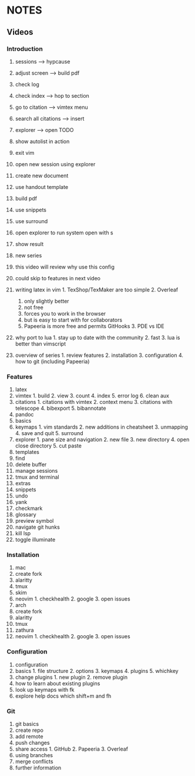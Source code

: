 # NOTES

## Videos

### Introduction

1. sessions --> hypcause
  1. adjust screen --> build pdf
  2. check log
  3. check index --> hop to section
  4. go to citation --> vimtex menu
  5. search all citations --> insert
  6. explorer --> open TODO
  7. show autolist in action
  8. exit vim
  9. open new session using explorer
  10. create new document
  11. use handout template
  12. build pdf
  13. use snippets
  14. use surround
  15. open explorer to run system open with s
  16. show result

1. new series
  1. this video will review why use this config
  2. could skip to features in next video
  3. writing latex in vim
    1. TexShop/TexMaker are too simple
    2. Overleaf
      1. only slightly better
      2. not free
      3. forces you to work in the browser
      4. but is easy to start with for collaborators
      5. Papeeria is more free and permits GitHooks
    3. PDE vs IDE
  4. why port to lua
    1. stay up to date with the community
    2. fast
    3. lua is better than vimscript
  5. overview of series
    1. review features
    2. installation
    3. configuration
    4. how to git (including Papeeria)

### Features

1. latex
  1. vimtex
    1. build
    2. view
    3. count
    4. index
    5. error log
    6. clean aux
  2. citations
    1. citations with vimtex
    2. context menu
    3. citations with telescope
    4. bibexport
    5. bibannotate
  3. pandoc
3. basics
  1. keymaps
    1. vim standards
    2. new additions in cheatsheet
    3. unmapping
    4. save and quit
    5. surround
  2. explorer
    1. pane size and navigation
    2. new file
    3. new directory
    4. open close directory
    5. cut paste
  3. templates
  4. find
  5. delete buffer
  6. manage sessions
  7. tmux and terminal
4. extras
  1. snippets
  2. undo
  3. yank
  4. checkmark
  5. glossary
  6. preview symbol
  7. navigate git hunks
  8. kill lsp
  9. toggle illuminate

### Installation

1. mac
  1. create fork
  2. alaritty
  3. tmux
  4. skim
  5. neovim
    1. checkhealth
    2. google
    3. open issues
2. arch
  1. create fork
  2. alaritty
  3. tmux
  4. zathura
  5. neovim
    1. checkhealth
    2. google
    3. open issues

### Configuration

1. configuration
  1. basics
    1. file structure
    2. options
    3. keymaps
    4. plugins
    5. whichkey
  2. change plugins
    1. new plugin
    2. remove plugin
  3. how to learn about existing plugins
  4. look up keymaps with <space>fk
  5. explore help docs which shift+m and <space>fh

### Git

1. git basics
  1. create repo
  2. add remote
  3. push changes
  4. share access
    1. GitHub
    2. Papeeria
    3. Overleaf
  5. using branches
  6. merge conflicts
  7. further information
